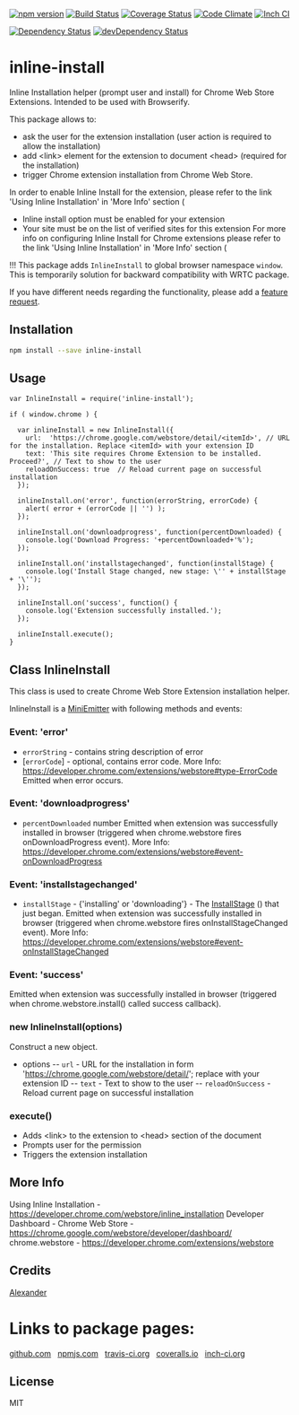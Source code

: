 [![npm version](https://badge.fury.io/js/inline-install.svg)](http://badge.fury.io/js/inline-install)
[![Build Status](https://travis-ci.org/alykoshin/inline-install.svg)](https://travis-ci.org/alykoshin/inline-install)
[![Coverage Status](https://coveralls.io/repos/alykoshin/inline-install/badge.svg?branch=master&service=github)](https://coveralls.io/github/alykoshin/inline-install?branch=master)
[![Code Climate](https://codeclimate.com/github/alykoshin/inline-install/badges/gpa.svg)](https://codeclimate.com/github/alykoshin/inline-install)
[![Inch CI](https://inch-ci.org/github/alykoshin/inline-install.svg?branch=master)](https://inch-ci.org/github/alykoshin/inline-install)

[![Dependency Status](https://david-dm.org/alykoshin/inline-install/status.svg)](https://david-dm.org/alykoshin/inline-install#info=dependencies)
[![devDependency Status](https://david-dm.org/alykoshin/inline-install/dev-status.svg)](https://david-dm.org/alykoshin/inline-install#info=devDependencies)


# inline-install

Inline Installation helper (prompt user and install) for Chrome Web Store Extensions.
Intended to be used with Browserify.

This package allows to:
- ask the user for the extension installation (user action is required to allow the installation)
- add \<link\> element for the extension to document \<head\> (required for the installation) 
- trigger Chrome extension installation from Chrome Web Store.

In order to enable Inline Install for the extension, please refer to the link 'Using Inline Installation' in 'More Info' section (
- Inline install option must be enabled for your extension 
- Your site must be on the list of verified sites for this extension 
For more info on configuring Inline Install for Chrome extensions please refer to the link 'Using Inline Installation' in 'More Info' section (

!!! This package adds `InlineInstall` to global browser namespace `window`. This is temporarily solution for backward compatibility with WRTC package.

If you have different needs regarding the functionality, please add a [feature request](https://github.com/alykoshin/inline-install/issues).


## Installation

```sh
npm install --save inline-install
```

## Usage

```
var InlineInstall = require('inline-install');

if ( window.chrome ) {

  var inlineInstall = new InlineInstall({
    url:  'https://chrome.google.com/webstore/detail/<itemId>', // URL for the installation. Replace <itemId> with your extension ID
    text: 'This site requires Chrome Extension to be installed. Proceed?', // Text to show to the user
    reloadOnSuccess: true  // Reload current page on successful installation 
  });
  
  inlineInstall.on('error', function(errorString, errorCode) {
    alert( error + (errorCode || '') );
  });
  
  inlineInstall.on('downloadprogress', function(percentDownloaded) {
    console.log('Download Progress: '+percentDownloaded+'%');
  });
  
  inlineInstall.on('installstagechanged', function(installStage) {
    console.log('Install Stage changed, new stage: \'' + installStage + '\'');
  });
  
  inlineInstall.on('success', function() {
    console.log('Extension successfully installed.');
  });
  
  inlineInstall.execute();
}
```

## Class InlineInstall

This class is used to create Chrome Web Store Extension installation helper.

InlineInstall is a [MiniEmitter](https://www.npmjs.com/package/mini-emitter) with following methods and events:

### Event: 'error'
- `errorString` - contains string description of error
- [`errorCode`] - optional, contains error code. More Info: https://developer.chrome.com/extensions/webstore#type-ErrorCode
Emitted when error occurs.  

### Event: 'downloadprogress'
- `percentDownloaded` number
Emitted when extension was successfully installed in browser (triggered when chrome.webstore fires onDownloadProgress event). More Info: https://developer.chrome.com/extensions/webstore#event-onDownloadProgress

### Event: 'installstagechanged'
- `installStage` - {'installing' or 'downloading'} - The [InstallStage](https://developer.chrome.com/extensions/webstore#type-InstallStage) () that just began.
Emitted when extension was successfully installed in browser (triggered when chrome.webstore fires onInstallStageChanged event). More Info: https://developer.chrome.com/extensions/webstore#event-onInstallStageChanged 

### Event: 'success'
Emitted when extension was successfully installed in browser (triggered when chrome.webstore.install() called success callback). 

### new InlineInstall(options)
Construct a new object. 
- options
-- `url`             - URL for the installation in form 'https://chrome.google.com/webstore/detail/<itemId>'; replace <itemId> with your extension ID
-- `text`            - Text to show to the user
-- `reloadOnSuccess` - Reload current page on successful installation


### execute()
- Adds \<link\> to the extension to \<head\> section of the document
- Prompts user for the permission
- Triggers the extension installation



## More Info
Using Inline Installation - https://developer.chrome.com/webstore/inline_installation
Developer Dashboard - Chrome Web Store - https://chrome.google.com/webstore/developer/dashboard/
chrome.webstore - https://developer.chrome.com/extensions/webstore

## Credits
[Alexander](https://github.com/alykoshin/)


# Links to package pages:

[github.com](https://github.com/alykoshin/inline-install) &nbsp; [npmjs.com](https://www.npmjs.com/package/inline-install) &nbsp; [travis-ci.org](https://travis-ci.org/alykoshin/inline-install) &nbsp; [coveralls.io](https://coveralls.io/github/alykoshin/inline-install) &nbsp; [inch-ci.org](https://inch-ci.org/github/alykoshin/inline-install)


## License

MIT
